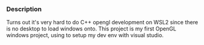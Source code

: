 ### Description
Turns out it's very hard to do C++ opengl development on WSL2 since there is no desktop to load windows onto. This project is my first OpenGL windows project, using to setup my dev env with visual studio.
